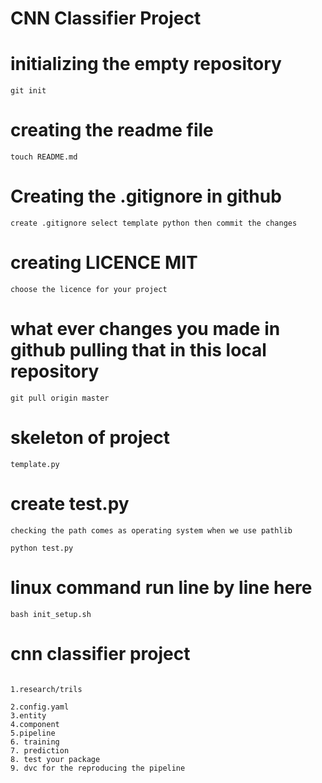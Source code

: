 # CNN Classifier Project

# initializing the empty repository
```
git init
```


# creating the readme file

```
touch README.md
```
# Creating the .gitignore in github
```
create .gitignore select template python then commit the changes
```

# creating LICENCE MIT
```
choose the licence for your project
```

# what ever changes you made in github pulling that in this local repository
```
git pull origin master
```


# skeleton of project
```
template.py
```

# create test.py
```
checking the path comes as operating system when we use pathlib 

python test.py
```

# linux command run line by line here
```
bash init_setup.sh
```


# cnn classifier project
```

1.research/trils

2.config.yaml
3.entity
4.component
5.pipeline
6. training
7. prediction
8. test your package 
9. dvc for the reproducing the pipeline

```



```

```


```

```